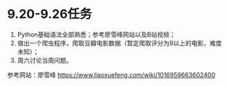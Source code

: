 # 9.20-9.26任务
1. Python基础语法全部熟悉；参考廖雪峰网站以及B站视频；
2. 做出一个爬虫程序，爬取豆瓣电影数据（暂定爬取评分为9以上的电影，难度未知）；
3. 周六讨论当周问题。

参考网站：廖雪峰 https://www.liaoxuefeng.com/wiki/1016959663602400
